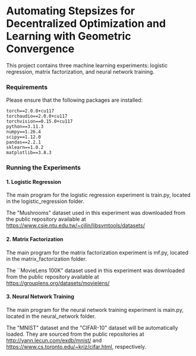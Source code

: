 # Automating Stepsizes for Decentralized Optimization and Learning with Geometric Convergence

This project contains three machine learning experiments: logistic regression, matrix factorization, and neural network training. 
### Requirements
Please ensure that the following packages are installed:
```
torch==2.0.0+cu117
torchaudio==2.0.0+cu117
torchvision==0.15.0+cu117
python==3.11.3
numpy==1.26.4
scipy==1.12.0
pandas==2.2.1
sklearn==1.0.2
matplotlib==3.8.3
```

### Running the Experiments

#### 1. Logistic Regression
The main program for the logistic regression experiment is train.py, located in the logistic_regression folder. 

The "Mushrooms" dataset used in this experiment was downloaded from the public repository available at https://www.csie.ntu.edu.tw/~cjlin/libsvmtools/datasets/

#### 2. Matrix Factorization
The main program for the matrix factorization experiment is mf.py, located in the matrix_factorization folder. 

The ``MovieLens 100K" dataset used in this experiment was downloaded from the public repository available at https://grouplens.org/datasets/movielens/ 

#### 3. Neural Network Training
The main program for the neural network training experiment is main.py, located in the neural_network folder. 

The "MNIST" dataset and the "CIFAR-10" dataset will be automatically loaded. They are sourced from the public repositories at http://yann.lecun.com/exdb/mnist/ and https://www.cs.toronto.edu/~kriz/cifar.html, respectively.

